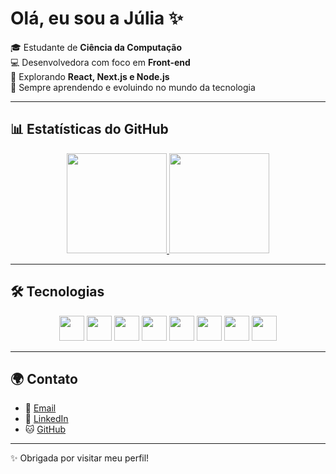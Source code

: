# Olá, eu sou a Júlia ✨

🎓 Estudante de **Ciência da Computação**  
💻 Desenvolvedora com foco em **Front-end**  
🚀 Explorando **React, Next.js e Node.js**  
🌱 Sempre aprendendo e evoluindo no mundo da tecnologia  

---

## 📊 Estatísticas do GitHub
<div align="center">
  <a href="https://github.com/eujuliaamaral">
    <img height="160em" src="https://github-readme-stats.vercel.app/api?username=eujuliaamaral&show_icons=true&theme=tokyonight&locale=pt-br&count_private=true"/>
    <img height="160em" src="https://github-readme-stats.vercel.app/api/top-langs/?username=eujuliaamaral&layout=compact&langs_count=7&theme=tokyonight&locale=pt-br"/>
  </a>
</div>

---

## 🛠️ Tecnologias
<p align="center">
  <img src="https://cdn.jsdelivr.net/gh/devicons/devicon/icons/html5/html5-original.svg" width="40"/>
  <img src="https://cdn.jsdelivr.net/gh/devicons/devicon/icons/css3/css3-original.svg" width="40"/>
  <img src="https://cdn.jsdelivr.net/gh/devicons/devicon/icons/javascript/javascript-original.svg" width="40"/>
  <img src="https://cdn.jsdelivr.net/gh/devicons/devicon/icons/react/react-original.svg" width="40"/>
  <img src="https://cdn.jsdelivr.net/gh/devicons/devicon/icons/nextjs/nextjs-original.svg" width="40"/>
  <img src="https://cdn.jsdelivr.net/gh/devicons/devicon/icons/nodejs/nodejs-original.svg" width="40"/>
  <img src="https://cdn.jsdelivr.net/gh/devicons/devicon/icons/php/php-original.svg" width="40"/>
  <img src="https://cdn.jsdelivr.net/gh/devicons/devicon/icons/c/c-original.svg" width="40"/>
</p>

---

## 🌍 Contato
- 💌 [Email](mailto:amariajulia204@gmail.com)  
- 💼 [LinkedIn](https://www.linkedin.com/in/júlia-amaral-553220355)  
- 🐱 [GitHub](https://github.com/eujuliaamaral)  

---

✨ Obrigada por visitar meu perfil! 
